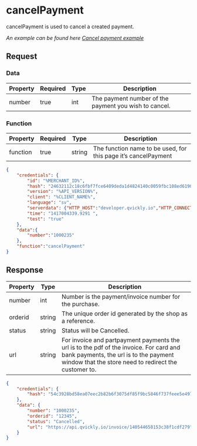 # cancelPayment

<include from="Snippets-PaymentAPI.md" element-id="snippet-header"></include>

cancelPayment is used to cancel a created payment.

*An example can be found here [Cancel payment example](Cancel-payment.md)*

## Request

### Data

| Property | Required | Type | Description                                           |
|----------|----------|------|-------------------------------------------------------|
| number   | true     | int  | The payment number of the payment you wish to cancel. |


### Function

| Property | Required | Type   | Description                                                    |
|----------|----------|--------|----------------------------------------------------------------|
| function | true     | string | The function name to be used, for this page it’s cancelPayment |

```json
{
    "credentials": {
        "id": "%MERCHANT_ID%",
        "hash": "24632112c18c6fbf7fce6409deda1d4824140c0059fbc108ed6190934c47709caffcb8f8c47fd770ab53e4637e5dac1b8679faa30a248353775dbf336a67d202",
        "version": "%API_VERSION%",
        "client": "%CLIENT_NAME%",
        "language": "sv",
        "serverdata": {"HTTP_HOST":"developer.qvickly.io","HTTP_CONNECTION":"keep-alive","HTTP_CACHE_CONTROL":"max-age=0","HTTP_ACCEPT":"text\/html,application\/xhtml+xml,application\/xml;q=0.9,image\/webp,*\/*;q=0.8","HTTP_USER_AGENT":"Mozilla\/5.0 (Macintosh; Intel Mac OS X 10_10_1) AppleWebKit\/537.36 (KHTML, like Gecko) Chrome\/39.0.2171.95 Safari\/537.36","HTTP_ACCEPT_ENCODING":"gzip, deflate, sdch","HTTP_ACCEPT_LANGUAGE":"en-US,en;q=0.8","PATH":"\/sbin:\/usr\/sbin:\/bin:\/usr\/bin","SERVER_SOFTWARE":"Apache\/2.2.26 (Amazon)","SERVER_NAME":"developer.qvickly.io","SERVER_ADDR":"172.31.22.88","SERVER_PORT":"80","REMOTE_ADDR":"2.71.114.219","REMOTE_PORT":"53241","GATEWAY_INTERFACE":"CGI\/1.1","SERVER_PROTOCOL":"HTTP\/1.1","REQUEST_METHOD":"GET","QUERY_STRING":"","REQUEST_TIME":1421313644},
        "time": "1417004339.9291 ",
        "test": "true"
    },
    "data":{
        "number":"1000235"
    },
    "function":"cancelPayment"
}

```
## Response

| Property | Type   | Description                                                                                                                                                                              |
|----------|--------|------------------------------------------------------------------------------------------------------------------------------------------------------------------------------------------|
| number   | int    | Number is the payment/invoice number for the purchase.                                                                                                                                   |
| orderid  | string | The unique order id generated by the shop as a reference.                                                                                                                                |
| status   | string | Status will be Cancelled.                                                                                                                                                                |
| url      | string | For invoice and partpayment payments the url is to the pdf of the invoice. For card and bank payments, the url is to the payment window that the store need to redirect the customer to. |

```json
{
    "credentials": {
        "hash": "54c3928bd58ea07eec2b82b6f3075df85f9bc5846f737feee5e497dcf96df26097258b30447df4627f97fcd4100fa86f7dbe9dd4a753da29939d34c9afae013f"
    },
    "data": {
        "number": "1000235",
        "orderid": "12345",
        "status": "Cancelled",
        "url": "https://api.qvickly.io/invoice/140544658153c38f1cdf279"
    }
}
```